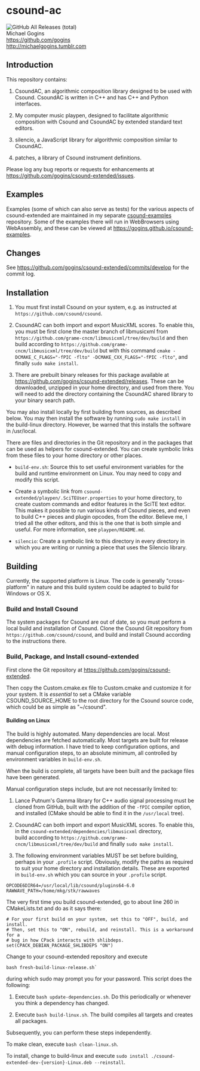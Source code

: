 # csound-ac
![GitHub All Releases (total)](https://img.shields.io/github/downloads/gogins/csound-ac/total.svg)<br>
Michael Gogins<br>
https://github.com/gogins<br>
http://michaelgogins.tumblr.com

## Introduction

This repository contains:

1.  CsoundAC, an algorithmic composition library designed to be used with 
    Csound. CsoundAC is written in C++ and has C++ and Python interfaces.
    
2.  My computer music playpen, designed to facilitate algorithmic composition 
    with Csound and CsoundAC by extended standard text editors.
    
3.  silencio, a JavaScript library for algorithmic composition similar to 
    CsoundAC.
    
4.  patches, a library of Csound instrument definitions.

Please log any bug reports or requests for enhancements at
https://github.com/gogins/csound-extended/issues.

## Examples

Examples (some of which can also serve as tests) for the various aspects of 
csound-extended are maintained in my separate 
[csound-examples](https://github.com/gogins/csound-examples) 
repository. Some of the examples there will run in WebBrowsers using 
WebAssembly, and these can be viewed at 
https://gogins.github.io/csound-examples.

## Changes

See https://github.com/gogins/csound-extended/commits/develop for the commit
log.

## Installation

1.  You must first install Csound on your system, e.g. as instructed at 
    `https://github.com/csound/csound`.
    
2.  CsoundAC can both import and export MusicXML scores. To enable this,
    you must be first clone the master branch of libmusicxml from 
    `https://github.com/grame-cncm/libmusicxml/tree/dev/build` and then 
    build according to `https://github.com/grame-cncm/libmusicxml/tree/dev/build` 
    but with this command `cmake -DCMAKE_C_FLAGS="-fPIC -flto" -DCMAKE_CXX_FLAGS="-fPIC -flto"`, 
    and finally `sudo make install`.
    
3.  There are prebuilt binary releases for this package available at 
    https://github.com/gogins/csound-extended/releases. These can be downloaded,
    unzipped in your home directory, and used from there. You will need to add 
    the directory containing the CsoundAC shared library to your binary search 
    path.

You may also install locally by first building from sources, as described
below. You may then install the software by running `sudo make install` in
the build-linux directory. However, be warned that this installs the
software in /usr/local. 

There are files and directories in the Git repository and in the packages that 
can be used as helpers for csound-extended. You can create symbolic links from 
these files to your home directory or other places.

- `build-env.sh`: Source this to set useful environment variables for the 
  build and runtime environment on Linux. You may need to copy and modify this 
  script.
  
- Create a symbolic link from `csound-extended/playpen/.SciTEUser.properties` to your 
  home directory, to create custom commands and editor features in the SciTE 
  text editor. This makes it possible to run various kinds of Csound pieces, 
  and even to build C++ pieces and plugin opcodes, from the editor. Believe 
  me, I tried all the other editors, and this is the one that is both simple 
  and useful. For more information, see `playpen/README.md`.

- `silencio`: Create a symbolic link to this directory in every directory in 
  which you are writing or running a piece that uses the Silencio library.

## Building

Currently, the supported platform is Linux. The code is generally 
"cross-platform" in nature and this build system could be adapted to build for 
Windows or OS X.

### Build and Install Csound

The system packages for Csound are out of date, so you must perform a local 
build and installation of Csound. Clone the Csound Git repository from 
`https://github.com/csound/csound`, and build and install Csound according to 
the instructions there. 

### Build, Package, and Install csound-extended

First clone the Git repository at https://github.com/gogins/csound-extended.

Then copy the Custom.cmake.ex file to Custom.cmake and customize it for your 
system. It is _essential_ to set a CMake variable CSOUND_SOURCE_HOME to the 
root directory for the Csound source code, which could be as simple as "~/csound".

#### Building on Linux

The build is highly automated. Many dependencies are local. Most dependencies 
are fetched automatically. Most targets are built for release with debug 
information. I have tried to keep configuration options, and manual 
configuration steps, to an absolute minimum, all controlled by environment 
variables in `build-env.sh`.

When the build is complete, all targets have been built and the package 
files have been generated.

Manual configuration steps include, but are not necessarily limited to:

1.  Lance Putnum's Gamma library for C++ audio signal 
    processing must be cloned from GitHub, built with the addition of the 
    `-fPIC` compiler option, and installed (CMake should be able to find it in 
    the `/usr/local` tree).

2.  CsoundAC can both import and export MusicXML scores. To enable this,
    in the `csound-extended/dependencies/libmusicxml` directory,  
    build according to `https://github.com/grame-cncm/libmusicxml/tree/dev/build` 
    and finally `sudo make install`.

3. The following environment variables MUST be set before building, perhaps in
your `.profile` script. Obviously, modify the paths as required to suit your
home directory and installation details. These are exported in `build-env.sh` 
which you can source in your `.profile` script.

```
OPCODE6DIR64=/usr/local/lib/csound/plugins64-6.0
RAWWAVE_PATH=/home/mkg/stk/rawwaves

```

The very first time you build csound-extended, go to about line 260 in 
CMakeLists.txt and do as it says there:
```
# For your first build on your system, set this to "OFF", build, and install.
# Then, set this to "ON", rebuild, and reinstall. This is a workaround for a 
# bug in how CPack interacts with shlibdeps.
set(CPACK_DEBIAN_PACKAGE_SHLIBDEPS "ON")
```
Change to your csound-extended repository and execute
```
bash fresh-build-linux-release.sh`
```

during which sudo may prompt you for your password. This script does the 
following:

1.  Execute `bash update-dependencies.sh`. Do this periodically or whenever
    you think a dependency has changed.

2.  Execute `bash build-linux.sh`. The build compiles all targets and creates
    all packages.

Subsequently, you can perform these steps independently.

To make clean, execute `bash clean-linux.sh`.

To install, change to build-linux and execute `sudo install
./csound-extended-dev-{version}-Linux.deb --reinstall`.



